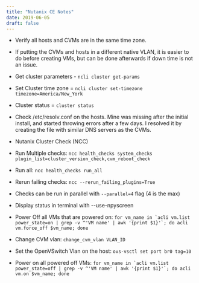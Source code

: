 ```yaml
---
title: "Nutanix CE Notes"
date: 2019-06-05
draft: false
---
```


* Verify all hosts and CVMs are in the same time zone.
* If putting the CVMs and hosts in a different native VLAN, it is easier to do before creating VMs, but can be done afterwards if down time is not an issue.

* Get cluster parameters - ```ncli cluster get-params```
* Set Cluster time zone = ```ncli cluster set-timezone timezone=America/New_York```
* Cluster status = ```cluster status```

* Check /etc/resolv.conf on the hosts.  Mine was missing after the initial install, and started throwing errors after a few days.  I resolved it by creating the file with similar DNS servers as the CVMs.

* Nutanix Cluster Check (NCC)
* Run Multiple checks: ```ncc health_checks system_checks plugin_list=cluster_version_check,cvm_reboot_check```  
* Run all: ```ncc health_checks run_all```
* Rerun failing checks: ```ncc --rerun_failing_plugins=True```

* Checks can be run in parallel with ```--parallel=4``` flag (4 is the max)
* Display status in terminal with --use-npyscreen

* Power Off all VMs that are powered on: ```for vm_name in `acli vm.list power_state=on | grep -v ^'VM name' | awk '{print $1}'`; do acli vm.force_off $vm_name; done```  

* Change CVM vlan: ```change_cvm_vlan VLAN_ID```
* Set the OpenVSwitch Vlan on the host: ```ovs-vsctl set port br0 tag=10```


* Power on all powered off VMs: ```for vm_name in `acli vm.list power_state=off | grep -v ^'VM name' | awk '{print $1}'`; do acli vm.on $vm_name; done```

